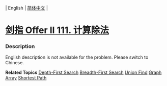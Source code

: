 | English | [简体中文](README.md) |

# [剑指 Offer II 111. 计算除法](https://leetcode-cn.com/problems/vlzXQL)
 ### Description
<p>English description is not available for the problem. Please switch to Chinese.</p>

**Related Topics**  [Depth-First Search](https://leetcode-cn.com/tag/depth-first-search) [Breadth-First Search](https://leetcode-cn.com/tag/breadth-first-search) [Union Find](https://leetcode-cn.com/tag/union-find) [Graph](https://leetcode-cn.com/tag/graph) [Array](https://leetcode-cn.com/tag/array) [Shortest Path](https://leetcode-cn.com/tag/shortest-path) 